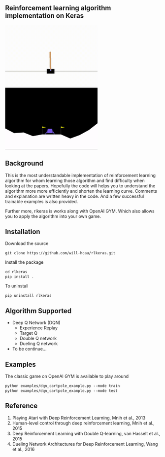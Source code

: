 ## Reinforcement learning algorithm implementation on Keras
<p float="left">
  <img src="assets/dqn_cartpole_example.gif" width="300" />
  <img src="assets/dqn_with_targetQ_lunarlander_example.gif" width="300" /> 
</p>

## Background
This is the most understandable implementation of reinforcement learning algorithm for whom learning those algorithm and find difficulty when looking at the papers. Hopefully the code will helps you to understand the algorithm more more efficiently and shorten the learning curve. Comments and explanation are written heavy in the code. And a few successful trainable examples is also provided. 

Further more, rlkeras is works along with OpenAI GYM. Which also allows you to apply the algorithm into your own game.  

## Installation
Download the source
```
git clone https://github.com/will-hcau/rlkeras.git
```
Install the package
```
cd rlkeras
pip install .
```
To uninstall
```
pip uninstall rlkeras
```

## Algorithm Supported

 - Deep Q Network (DQN)
 	- Experience Replay
 	- Target Q
 	- Double Q network
 	- Dueling Q network
 - To be continue...

## Examples
The classic game on OpenAI GYM is available to play around
```
python examples/dqn_cartpole_example.py --mode train
python examples/dqn_cartpole_example.py --mode test
```

## Reference
1. Playing Atari with Deep Reinforcement Learning, Mnih et al., 2013
2. Human-level control through deep reinforcement learning, Mnih et al., 2015
3. Deep Reinforcement Learning with Double Q-learning, van Hasselt et al., 2015
4. Dueling Network Architectures for Deep Reinforcement Learning, Wang et al., 2016
